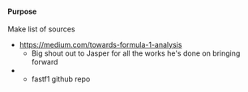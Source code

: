#### Purpose



Make list of sources

* https://medium.com/towards-formula-1-analysis
    * Big shout out to Jasper for all the works he's done on bringing forward
* 
    * fastf1 github repo